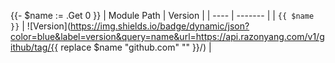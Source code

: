 {{- $name := .Get 0 }}
| Module Path | Version |
| ---- | ------- |
| `{{ $name }}` | ![Version](https://img.shields.io/badge/dynamic/json?color=blue&label=version&query=name&url=https://api.razonyang.com/v1/github/tag/{{ replace $name "github.com" "" }}/) |
